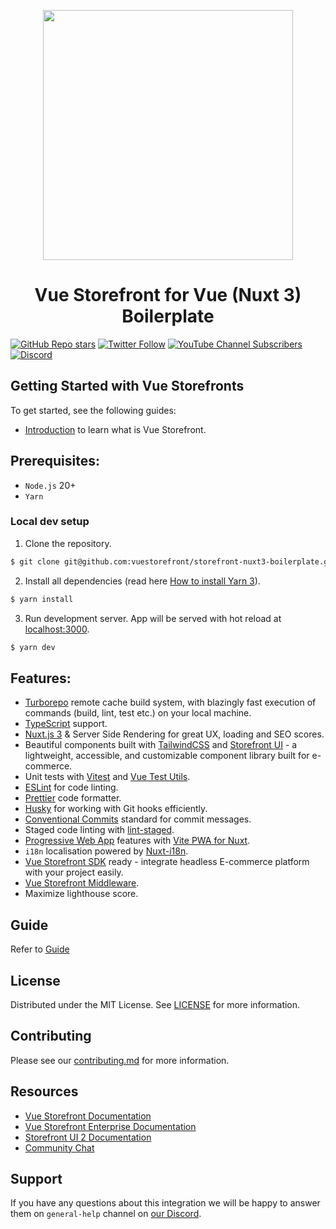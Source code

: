 <p align="center">
  <a href="https://https://vuestorefront.io/">
  <picture>
    <img src="https://user-images.githubusercontent.com/1626923/137092657-fb398d20-b592-4661-a1f9-4135db0b61d5.png" width="400px" height="auto"/>
  </picture>
  </a>
  <h1 align="center">Vue Storefront for Vue (Nuxt 3) Boilerplate</h1>
</p>

[![GitHub Repo stars](https://img.shields.io/github/stars/vuestorefront/vue-storefront?style=social)](https://github.com/vuestorefront/vue-storefront)
[![Twitter Follow](https://img.shields.io/twitter/follow/vuestorefront?style=social)](https://twitter.com/vuestorefront)
[![YouTube Channel Subscribers](https://img.shields.io/youtube/channel/subscribers/UCkm1F3Cglty3CE1QwKQUhhg?style=social)](https://www.youtube.com/c/VueStorefront)
[![Discord](https://img.shields.io/discord/770285988244750366?label=join%20discord&logo=Discord&logoColor=white)](https://discord.vuestorefront.io)

## Getting Started with Vue Storefronts

To get started, see the following guides:

- [Introduction](https://docs.vuestorefront.io/v2/getting-started/introduction.html) to learn what is Vue Storefront.

## Prerequisites:

- `Node.js` 20+
- `Yarn`

### Local dev setup

1. Clone the repository.

```bash
$ git clone git@github.com:vuestorefront/storefront-nuxt3-boilerplate.git
```

2. Install all dependencies (read here [How to install Yarn 3](https://yarnpkg.com/getting-started/install)).

```bash
$ yarn install
```

3. Run development server. App will be served with hot reload at [localhost:3000](http://localhost:3000/).

```bash
$ yarn dev
```

## Features:

- [Turborepo](https://turbo.build/) remote cache build system, with blazingly fast execution of commands (build, lint, test etc.) on your local machine.
- [TypeScript](https://www.typescriptlang.org/) support.
- [Nuxt.js 3](https://nuxt.com/) & Server Side Rendering for great UX, loading and SEO scores.
- Beautiful components built with [TailwindCSS](https://tailwindcss.com/) and [Storefront UI](https://docs.storefrontui.io/v2/) - a lightweight, accessible, and customizable component library built for e-commerce.
- Unit tests with [Vitest](https://vitest.dev/) and [Vue Test Utils](https://test-utils.vuejs.org).
- [ESLint](https://eslint.org/) for code linting.
- [Prettier](https://prettier.io/) code formatter.
- [Husky](https://typicode.github.io/husky/) for working with Git hooks efficiently.
- [Conventional Commits](https://www.conventionalcommits.org/en/v1.0.0/) standard for commit messages.
- Staged code linting with [lint-staged](https://github.com/okonet/lint-staged).
- [Progressive Web App](https://developer.mozilla.org/en-US/docs/Web/Progressive_web_apps/Guides/What_is_a_progressive_web_app) features with [Vite PWA for Nuxt](https://vite-pwa-org.netlify.app/).
- `i18n` localisation powered by [Nuxt-i18n](https://i18n.nuxtjs.org).
- [Vue Storefront SDK](https://docs.vuestorefront.io/sdk/) ready - integrate headless E-commerce platform with your project easily.
- [Vue Storefront Middleware](https://docs.vuestorefront.io/v2/architecture/server-middleware.html).
- Maximize lighthouse score.

## Guide

Refer to [Guide](GUIDE.md)

## License

Distributed under the MIT License. See [LICENSE](LICENSE.md) for more information.

## Contributing

Please see our [contributing.md](contributing.md) for more information.

## Resources

- [Vue Storefront Documentation](https://docs.vuestorefront.io/v2/)
- [Vue Storefront Enterprise Documentation](https://docs.vuestorefront.io/v2/general/enterprise.html)
- [Storefront UI 2 Documentation](https://docs.storefrontui.io/v2/)
- [Community Chat](http://discord.vuestorefront.io)

## Support

If you have any questions about this integration we will be happy to answer them on `general-help` channel on [our Discord](http://discord.vuestorefront.io).
